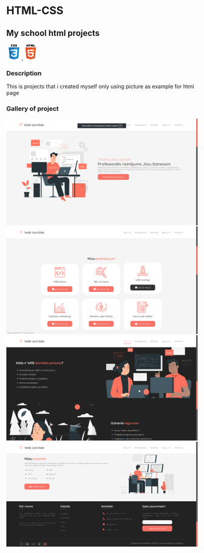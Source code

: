 # HTML-CSS
## My school html projects

<p>
  <a href="https://www.w3schools.com/css/" target="_blank" rel="noreferrer"> <img src="https://raw.githubusercontent.com/devicons/devicon/master/icons/css3/css3-original-wordmark.svg" alt="css3" width="40" height="40"/> </a>
  <a href="https://www.w3.org/html/" target="_blank" rel="noreferrer"> <img src="https://raw.githubusercontent.com/devicons/devicon/master/icons/html5/html5-original-wordmark.svg" alt="html5" width="40" height="40"/> </a>
</p>


### Description

This is projects that i created myself only using picture as example for html page


### Gallery of project
<img src="gallery/gallery1.png">
<img src="gallery/gallery2.png">
<img src="gallery/gallery3.png">
<img src="gallery/gallery4.png">

